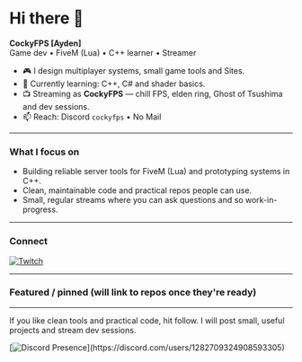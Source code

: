 # Hi there 👋

**CockyFPS [Ayden]**  
Game dev • FiveM (Lua) • C++ learner • Streamer

- 🎮 I design multiplayer systems, small game tools and Sites.  
- 🌱 Currently learning: C++, C# and shader basics.  
- 📺 Streaming as **CockyFPS** — chill FPS, elden ring, Ghost of Tsushima and dev sessions.  
- 📫 Reach: Discord `cockyfps` • No Mail 
---

### What I focus on
- Building reliable server tools for FiveM (Lua) and prototyping systems in C++.  
- Clean, maintainable code and practical repos people can use.  
- Small, regular streams where you can ask questions and so work-in-progress.

---

### Connect
[![Twitch](https://img.shields.io/badge/Twitch-Visit-6441A4?style=for-the-badge&logo=twitch)](https://twitch.tv/cockyfps)

---

### Featured / pinned (will link to repos once they're ready)

---

If you like clean tools and practical code, hit follow. I will post small, useful projects and stream dev sessions.

[![Discord Presence](https://lanyard.cnrad.dev/api/USER_ID?theme=dark&bg=23272A&animated=true&hideDiscrim=true&borderRadius=20px&idleMessage=Probably%20coding%20or%20gaming...)](https://discord.com/users/1282709324908593305)
